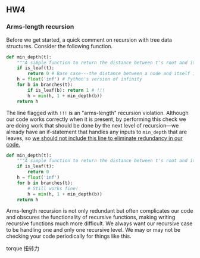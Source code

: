 ## HW4

### Arms-length recursion

Before we get started, a quick comment on recursion with tree data structures. Consider the following function.

```python
def min_depth(t):
    """A simple function to return the distance between t's root and its closest leaf"""
    if is_leaf(t):
        return 0 # Base case---the distance between a node and itself is zero
    h = float('inf') # Python's version of infinity
    for b in branches(t):
        if is_leaf(b): return 1 # !!!
        h = min(h, 1 + min_depth(b))
    return h
```

The line flagged with `!!!` is an "arms-length" recursion violation. Although our code works correctly when it is present, by performing this check we are doing work that should be done by the next level of recursion—we already have an if-statement that handles any inputs to `min_depth` that are leaves, so <u>we should not include this line to eliminate redundancy in our code.</u>

```python
def min_depth(t):
    """A simple function to return the distance between t's root and its closest leaf"""
    if is_leaf(t):
        return 0
    h = float('inf')
    for b in branches(t):
        # Still works fine!
        h = min(h, 1 + min_depth(b))
    return h
```

Arms-length recursion is not only redundant but often complicates our code and obscures the functionality of recursive functions, making writing recursive functions much more difficult. We always want our recursive case to be handling one and only one recursive level. We may or may not be checking your code periodically for things like this.





torque 扭转力
